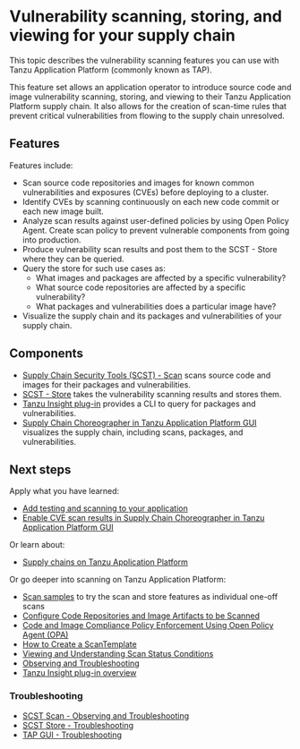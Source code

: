# Vulnerability scanning, storing, and viewing for your supply chain

This topic describes the vulnerability scanning features you can use with Tanzu Application Platform
(commonly known as TAP).

This feature set allows an application operator to introduce source code and image vulnerability
scanning, storing, and viewing to their Tanzu Application Platform supply chain.
It also allows for the creation of scan-time rules that prevent critical vulnerabilities from flowing
to the supply chain unresolved.

## <a id="features"></a>Features

Features include:

- Scan source code repositories and images for known common vulnerabilities and exposures (CVEs) before
  deploying to a cluster.
- Identify CVEs by scanning continuously on each new code commit or each new image built.
- Analyze scan results against user-defined policies by using Open Policy Agent.
Create scan policy to prevent vulnerable components from going into production.
- Produce vulnerability scan results and post them to the SCST - Store where they can be queried.
- Query the store for such use cases as:
  - What images and packages are affected by a specific vulnerability?
  - What source code repositories are affected by a specific vulnerability?
  - What packages and vulnerabilities does a particular image have?
- Visualize the supply chain and its packages and vulnerabilities of your supply chain.

## <a id="components"></a>Components

- [Supply Chain Security Tools (SCST) - Scan](../scst-scan/overview.hbs.md) scans source code and
  images for their packages and vulnerabilities.
- [SCST - Store](../scst-store/overview.hbs.md) takes the vulnerability scanning results and stores them.
- [Tanzu Insight plug-in](../cli-plugins/insight/cli-overview.hbs.md) provides a CLI to query for
  packages and vulnerabilities.
- [Supply Chain Choreographer in Tanzu Application Platform GUI](../tap-gui/plugins/scc-tap-gui.hbs.md)
  visualizes the supply chain, including scans, packages, and vulnerabilities.

## <a id="scan-next-step"></a>Next steps

Apply what you have learned:

- [Add testing and scanning to your application](add-test-and-security.md)
- [Enable CVE scan results in Supply Chain Choreographer in Tanzu Application Platform GUI](../tap-gui/plugins/scc-tap-gui.hbs.md#scan)

Or learn about:

- [Supply chains on Tanzu Application Platform](about-supply-chains.md)

Or go deeper into scanning on Tanzu Application Platform:

- [Scan samples](../scst-scan/samples/overview.md) to try the scan and store features as individual one-off scans
- [Configure Code Repositories and Image Artifacts to be Scanned](../scst-scan/scan-crs.md)
- [Code and Image Compliance Policy Enforcement Using Open Policy Agent (OPA)](../scst-scan/policies.md)
- [How to Create a ScanTemplate](../scst-scan/create-scan-template.md)
- [Viewing and Understanding Scan Status Conditions](../scst-scan/results.md)
- [Observing and Troubleshooting](../scst-scan/observing.md)
- [Tanzu Insight plug-in overview](../cli-plugins/insight/cli-overview.md)

### Troubleshooting

- [SCST Scan - Observing and Troubleshooting](../scst-scan/observing.hbs.md)
- [SCST Store - Troubleshooting](../scst-store/troubleshooting.hbs.md)
- [TAP GUI - Troubleshooting](../tap-gui/troubleshooting.hbs.md)
